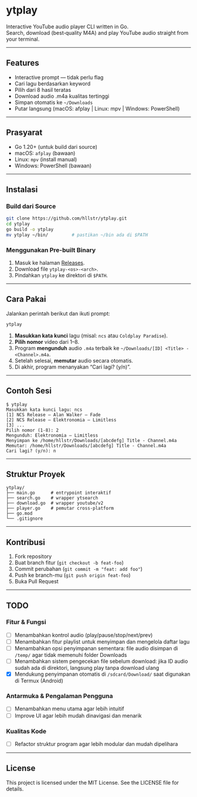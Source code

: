 # ytplay

Interactive YouTube audio player CLI written in Go.  
Search, download (best‐quality M4A) and play YouTube audio straight from your terminal.

---

## Features

- Interactive prompt — tidak perlu flag  
- Cari lagu berdasarkan keyword  
- Pilih dari 8 hasil teratas  
- Download audio .m4a kualitas tertinggi  
- Simpan otomatis ke `~/Downloads`  
- Putar langsung (macOS: afplay | Linux: mpv | Windows: PowerShell)  

---

## Prasyarat

- Go 1.20+ (untuk build dari source)  
- macOS: `afplay` (bawaan)  
- Linux: `mpv` (install manual)  
- Windows: PowerShell (bawaan)  

---

## Instalasi

### Build dari Source

```bash
git clone https://github.com/hllstr/ytplay.git
cd ytplay
go build -o ytplay
mv ytplay ~/bin/         # pastikan ~/bin ada di $PATH
```

### Menggunakan Pre-built Binary

1. Masuk ke halaman [Releases](https://github.com/hllstr/ytplay/releases).  
2. Download file `ytplay-<os>-<arch>`.  
3. Pindahkan `ytplay` ke direktori di `$PATH`.

---

## Cara Pakai

Jalankan perintah berikut dan ikuti prompt:

```bash
ytplay
```

1. **Masukkan kata kunci** lagu (misal: `ncs` atau `Coldplay Paradise`).  
2. **Pilih nomor** video dari 1–8.  
3. Program **mengunduh** audio `.m4a` terbaik ke `~/Downloads/[ID] <Title> - <Channel>.m4a`.  
4. Setelah selesai, **memutar** audio secara otomatis.  
5. Di akhir, program menanyakan “Cari lagi? (y/n)”.

---

## Contoh Sesi

```shell
$ ytplay
Masukkan kata kunci lagu: ncs
[1] NCS Release – Alan Walker – Fade
[2] NCS Release – Elektronomia – Limitless
[3] ...
Pilih nomor (1-8): 2
Mengunduh: Elektronomia – Limitless
Menyimpan ke /home/hllstr/Downloads/[abcdefg] Title - Channel.m4a
Memutar: /home/hllstr/Downloads/[abcdefg] Title - Channel.m4a
Cari lagi? (y/n): n
```

---

## Struktur Proyek

```
ytplay/
├── main.go      # entrypoint interaktif
├── search.go    # wrapper ytsearch
├── download.go  # wrapper youtube/v2
├── player.go    # pemutar cross-platform
├── go.mod
└── .gitignore
```

---

## Kontribusi

1. Fork repository  
2. Buat branch fitur (`git checkout -b feat-foo`)  
3. Commit perubahan (`git commit -m "feat: add foo"`)  
4. Push ke branch-mu (`git push origin feat-foo`)  
5. Buka Pull Request  

---

## TODO

### Fitur & Fungsi
- [ ] Menambahkan kontrol audio (play/pause/stop/next/prev)
- [ ] Menambahkan fitur playlist untuk menyimpan dan mengelola daftar lagu  
- [ ] Menambahkan opsi penyimpanan sementara: file audio disimpan di `/temp/` agar tidak memenuhi folder Downloads  
- [ ] Menambahkan sistem pengecekan file sebelum download: jika ID audio sudah ada di direktori, langsung play tanpa download ulang  
- [x] Mendukung penyimpanan otomatis di `/sdcard/Download/` saat digunakan di Termux (Android)  

### Antarmuka & Pengalaman Pengguna
- [ ] Menambahkan menu utama agar lebih intuitif  
- [ ] Improve UI agar lebih mudah dinavigasi dan menarik  

### Kualitas Kode
- [ ] Refactor struktur program agar lebih modular dan mudah dipelihara

---

## License

This project is licensed under the MIT License. See the LICENSE file for details.
```
